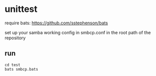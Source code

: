 # unittest

require bats: https://github.com/sstephenson/bats

set up your samba working config in smbcp.conf in the root path of the repository

## run

~~~
cd test
bats smbcp.bats
~~~
